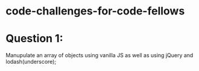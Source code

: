# code-challenges-for-code-fellows

# Question 1:
  Manupulate an array of objects using vanilla JS as well as using jQuery and lodash(underscore);